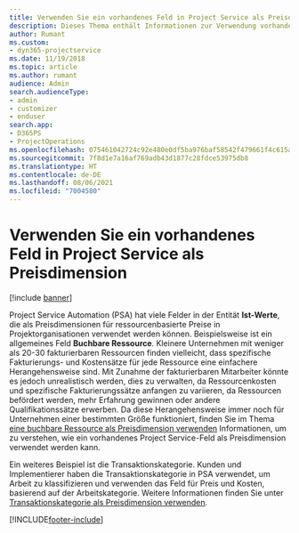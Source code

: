 ```yaml
---
title: Verwenden Sie ein vorhandenes Feld in Project Service als Preisdimension
description: Dieses Thema enthält Informationen zur Verwendung vorhandener Project Service-Felder als Preisdimensionen.
author: Rumant
ms.custom:
- dyn365-projectservice
ms.date: 11/19/2018
ms.topic: article
ms.author: rumant
audience: Admin
search.audienceType:
- admin
- customizer
- enduser
search.app:
- D365PS
- ProjectOperations
ms.openlocfilehash: 075461042724c92e480e0df5ba976baf58542f479661f4c615aa442a150d0f8a
ms.sourcegitcommit: 7f8d1e7a16af769adb43d1877c28fdce53975db8
ms.translationtype: HT
ms.contentlocale: de-DE
ms.lasthandoff: 08/06/2021
ms.locfileid: "7004580"
---
```

# <a name="use-an-existing-field-in-project-service-as-a-pricing-dimension"></a>Verwenden Sie ein vorhandenes Feld in Project Service als Preisdimension

[!include [banner](../includes/psa-now-project-operations.md)]

Project Service Automation (PSA) hat viele Felder in der Entität **Ist-Werte**, die als Preisdimensionen für ressourcenbasierte Preise in Projektorganisationen verwendet werden können. Beispielsweise ist ein allgemeines Feld **Buchbare Ressource**. Kleinere Unternehmen mit weniger als 20-30 fakturierbaren Ressourcen finden vielleicht, dass spezifische Fakturierungs- und Kostensätze für jede Ressource eine einfachere Herangehensweise sind. Mit Zunahme der fakturierbaren Mitarbeiter könnte es jedoch unrealistisch werden, dies zu verwalten, da Ressourcenkosten und spezifische Fakturierungssätze anfangen zu variieren, da Ressourcen befördert werden, mehr Erfahrung gewinnen oder andere Qualifikationssätze erwerben. Da diese Herangehensweise immer noch für Unternehmen einer bestimmten Größe funktioniert, finden Sie im Thema [eine buchbare Ressource als Preisdimension verwenden](bookable-resource-pricing-dimension.md) Informationen, um zu verstehen, wie ein vorhandenes Project Service-Feld als Preisdimension verwendet werden kann.

Ein weiteres Beispiel ist die Transaktionskategorie. Kunden und Implementierer haben die Transaktionskategorie in PSA verwendet, um Arbeit zu klassifizieren und verwenden das Feld für Preis und Kosten, basierend auf der Arbeitskategorie. Weitere Informationen finden Sie unter [Transaktionskategorie als Preisdimension verwenden](transaction-category-pricing-dimension.md).


[!INCLUDE[footer-include](../includes/footer-banner.md)]